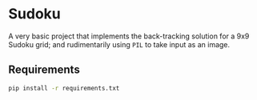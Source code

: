 # Sudoku

A very basic project that implements the back-tracking solution for a 9x9 Sudoku grid; and rudimentarily using `PIL` to take input as an image.

## Requirements

```bash
pip install -r requirements.txt
``` 
